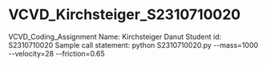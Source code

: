 # VCVD_Kirchsteiger_S2310710020
VCVD_Coding_Assignment
Name: Kirchsteiger Danut
Student id: S2310710020
Sample call statement: python S2310710020.py --mass=1000 --velocity=28 --friction=0.65